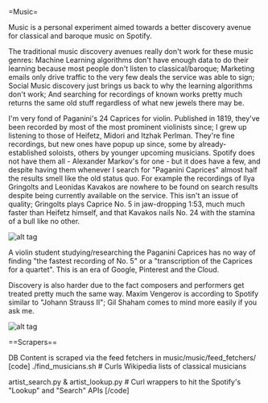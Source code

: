 =Music=

  Music is a personal experiment aimed towards a better discovery avenue for classical and baroque music on Spotify.

  The traditional music discovery avenues really don't work for these music genres: Machine Learning algorithms
don't have enough data to do their learning because most people don't listen to classical/baroque; Marketing emails
only drive traffic to the very few deals the service was able to sign; Social Music discovery just brings us back to
why the learning algorithms don't work; And searching for recordings of known works pretty much returns the same old
stuff regardless of what new jewels there may be.
 
  I'm very fond of Paganini's 24 Caprices for violin. Published in 1819, they've been recorded by most of the most
prominent violinists since; I grew up listening to those of Heifetz, Midori and Itzhak Perlman. They're fine recordings,
but new ones have popup up since, some by already-established soloists, others by younger upcoming musicians.
Spotify does not have them all - Alexander Markov's for one - but it does have a few, and despite having them whenever
I search for "Paganini Caprices" almost half the results smell like the old status quo. For example the recordings of 
Ilya Gringolts and Leonidas Kavakos are nowhere to be found on search results despite being currently available on the service.
This isn't an issue of quality; Gringolts plays Caprice No. 5 in jaw-dropping 1:53, much much faster than Heifetz himself, 
and that Kavakos nails No. 24 with the stamina of a bull like no other. 

![alt tag](https://raw.github.com/mmenchu/music/master/music/readme/1.png)

A violin student studying/researching the Paganini Caprices has no way of finding "the fastest recording of No. 5"
or a "transcription of the Caprices for a quartet". This is an era of Google, Pinterest and the Cloud. 

Discovery is also harder due to the fact composers and performers get treated pretty much the same way. 
Maxim Vengerov is according to Spotify similar to "Johann Strauss II"; Gil Shaham comes to mind more easily if you ask me. 

![alt tag](https://raw.github.com/mmenchu/music/master/music/readme/2.png)   

==Scrapers==

DB Content is scraped via the feed fetchers in music/music/feed_fetchers/
[code]
./find_musicians.sh  # Curls Wikipedia lists of classical musicians

artist_search.py & artist_lookup.py # Curl wrappers to hit the Spotify's "Lookup" and "Search" APIs
[/code]

